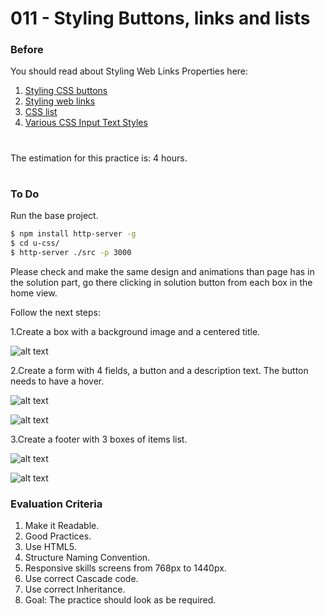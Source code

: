 # 011 - Styling Buttons, links and lists

### Before 
You should read about Styling Web Links Properties here:

1. [Styling CSS buttons][1]
2. [Styling web links][2]
3. [CSS list][3]
4. [Various CSS Input Text Styles][4]

#
The estimation for this practice is: 4 hours.
#

### To Do

Run the base project.

```sh
$ npm install http-server -g
$ cd u-css/
$ http-server ./src -p 3000
```

Please check and make the same design and animations than page has in the solution part, go there clicking in solution button from each box in the home view.

Follow the next steps:

1.Create a box with a background image and a centered title.

![alt text](solved/images/item-1.png)

2.Create a form with 4 fields, a button and a description text. The button needs to have a hover.

![alt text](solved/images/item-2.png)

![alt text](solved/images/item-4.png)

3.Create a footer with 3 boxes of items list.

![alt text](solved/images/item-3.png)

![alt text](solved/images/item-5.png)

 
### Evaluation Criteria

1. Make it Readable.
2. Good Practices.
3. Use HTML5.
4. Structure Naming Convention.
5. Responsive skills screens from 768px to 1440px.
6. Use correct Cascade code.
7. Use correct Inheritance.
8. Goal: The practice should look as be required.
 
 [1]: http://callmenick.com/post/stylish-css-buttons
 [2]: https://www.smashingmagazine.com/2010/02/the-definitive-guide-to-styling-web-links/
 [3]: https://www.w3schools.com/css/css_list.asp
 [4]: http://callmenick.com/post/various-css-input-text-styles
